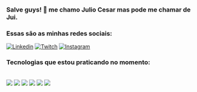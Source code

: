 ### Salve guys! 🫡  me chamo Julio Cesar mas pode me chamar de Jui.
### Essas são as minhas redes sociais:
[![Linkedin](https://img.shields.io/badge/LinkedIn-0077B5?style=for-the-badge&logo=linkedin&logoColor=white)](https://www.linkedin.com/in/julio-cesar-4798b6230/)
[![Twitch](https://img.shields.io/badge/Twitch-9146FF?style=for-the-badge&logo=twitch&logoColor=white)](https://www.twitch.tv/blooper034)
[![Instagram](https://img.shields.io/badge/Instagram-E4405F?style=for-the-badge&logo=instagram&logoColor=white)](https://www.instagram.com/jui_batista/)

### Tecnologias que estou praticando no momento:

<div style="display> inline_block"><br/>
    <img align="center" src="https://img.shields.io/badge/HTML5-E34F26?style=for-the-badge&logo=html5&logoColor=white">
    <img align="center" src=https://img.shields.io/badge/CSS3-1572B6?style=for-the-badge&logo=css3&logoColor=white>
    <img align="center" src=https://img.shields.io/badge/JavaScript-323330?style=for-the-badge&logo=javascript&logoColor=F7DF1E>
    <img align="center" src=https://img.shields.io/badge/Java-ED8B00?style=for-the-badge&logo=openjdk&logoColor=white>
    <img align="center" src=https://img.shields.io/badge/C-00599C?style=for-the-badge&logo=c&logoColor=white>
    <img align="center" src=https://img.shields.io/badge/PostgreSQL-316192?style=for-the-badge&logo=postgresql&logoColor=white>

    
